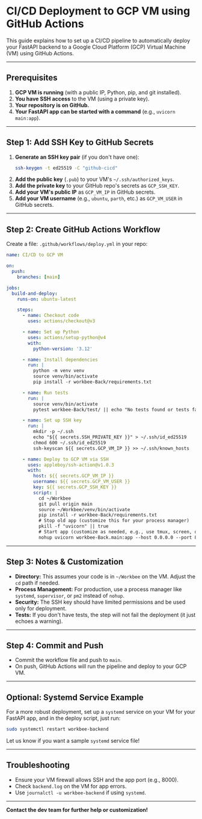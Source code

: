 # CI/CD Deployment to GCP VM using GitHub Actions

This guide explains how to set up a CI/CD pipeline to automatically deploy your FastAPI backend to a Google Cloud Platform (GCP) Virtual Machine (VM) using GitHub Actions.

---

## Prerequisites

1. **GCP VM is running** (with a public IP, Python, pip, and git installed).
2. **You have SSH access** to the VM (using a private key).
3. **Your repository is on GitHub.**
4. **Your FastAPI app can be started with a command** (e.g., `uvicorn main:app`).

---

## Step 1: Add SSH Key to GitHub Secrets

1. **Generate an SSH key pair** (if you don't have one):
   ```bash
   ssh-keygen -t ed25519 -C "github-cicd"
   ```
2. **Add the public key** (`.pub`) to your VM's `~/.ssh/authorized_keys`.
3. **Add the private key** to your GitHub repo's secrets as `GCP_SSH_KEY`.
4. **Add your VM's public IP** as `GCP_VM_IP` in GitHub secrets.
5. **Add your VM username** (e.g., `ubuntu`, `parth`, etc.) as `GCP_VM_USER` in GitHub secrets.

---

## Step 2: Create GitHub Actions Workflow

Create a file: `.github/workflows/deploy.yml` in your repo:

```yaml
name: CI/CD to GCP VM

on:
  push:
    branches: [main]

jobs:
  build-and-deploy:
    runs-on: ubuntu-latest

    steps:
      - name: Checkout code
        uses: actions/checkout@v3

      - name: Set up Python
        uses: actions/setup-python@v4
        with:
          python-version: '3.12'

      - name: Install dependencies
        run: |
          python -m venv venv
          source venv/bin/activate
          pip install -r workbee-Back/requirements.txt

      - name: Run tests
        run: |
          source venv/bin/activate
          pytest workbee-Back/test/ || echo "No tests found or tests failed"

      - name: Set up SSH key
        run: |
          mkdir -p ~/.ssh
          echo "${{ secrets.SSH_PRIVATE_KEY }}" > ~/.ssh/id_ed25519
          chmod 600 ~/.ssh/id_ed25519
          ssh-keyscan ${{ secrets.GCP_VM_IP }} >> ~/.ssh/known_hosts

      - name: Deploy to GCP VM via SSH
        uses: appleboy/ssh-action@v1.0.3
        with:
          host: ${{ secrets.GCP_VM_IP }}
          username: ${{ secrets.GCP_VM_USER }}
          key: ${{ secrets.GCP_SSH_KEY }}
          script: |
            cd ~/Workbee
            git pull origin main
            source ~/Workbee/venv/bin/activate
            pip install -r workbee-Back/requirements.txt
            # Stop old app (customize this for your process manager)
            pkill -f "uvicorn" || true
            # Start app (customize as needed, e.g., use tmux, screen, or systemd for production)
            nohup uvicorn workbee-Back.main:app --host 0.0.0.0 --port 8000 > backend.log 2>&1 &
```

---

## Step 3: Notes & Customization

- **Directory:** This assumes your code is in `~/Workbee` on the VM. Adjust the `cd` path if needed.
- **Process Management:** For production, use a process manager like `systemd`, `supervisor`, or `pm2` instead of `nohup`.
- **Security:** The SSH key should have limited permissions and be used only for deployment.
- **Tests:** If you don't have tests, the step will not fail the deployment (it just echoes a warning).

---

## Step 4: Commit and Push

- Commit the workflow file and push to `main`.
- On push, GitHub Actions will run the pipeline and deploy to your GCP VM.

---

## Optional: Systemd Service Example

For a more robust deployment, set up a `systemd` service on your VM for your FastAPI app, and in the deploy script, just run:
```bash
sudo systemctl restart workbee-backend
```
Let us know if you want a sample `systemd` service file!

---

## Troubleshooting
- Ensure your VM firewall allows SSH and the app port (e.g., 8000).
- Check `backend.log` on the VM for app errors.
- Use `journalctl -u workbee-backend` if using `systemd`.

---

**Contact the dev team for further help or customization!** 